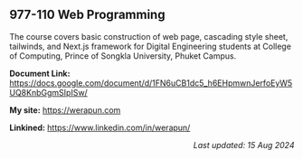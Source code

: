 ## 977-110 Web Programming

The course covers basic construction of web page, cascading style sheet, tailwinds, and Next.js framework for Digital Engineering students at College of Computing, Prince of Songkla University, Phuket Campus.

__Document Link:__
https://docs.google.com/document/d/1FN6uCB1dc5_h6EHpmwnJerfoEyW5UQ8KnbGgmSIpISw/

__My site:__
https://werapun.com

__Linkined:__
https://www.linkedin.com/in/werapun/


<p style='text-align: right; font-style: italic'> Last updated: 15 Aug 2024</p>